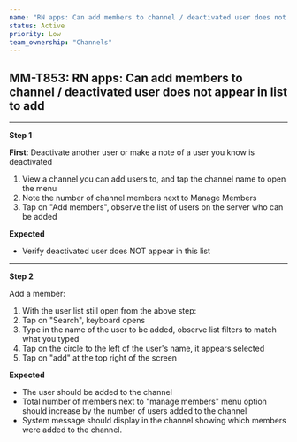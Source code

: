 ```yaml
---
name: "RN apps: Can add members to channel / deactivated user does not appear in list to add"
status: Active
priority: Low
team_ownership: "Channels"
---
```


## MM-T853: RN apps: Can add members to channel / deactivated user does not appear in list to add

---

**Step 1**

**First**: Deactivate another user or make a note of a user you know is deactivated

1. View a channel you can add users to, and tap the channel name to open the menu
2. Note the number of channel members next to Manage Members
3. Tap on "Add members", observe the list of users on the server who can be added

**Expected**

- Verify deactivated user does NOT appear in this list

---

**Step 2**

Add a member:

1. With the user list still open from the above step:
2. Tap on "Search", keyboard opens
3. Type in the name of the user to be added, observe list filters to match what you typed
4. Tap on the circle to the left of the user's name, it appears selected
5. Tap on "add" at the top right of the screen

**Expected**

- The user should be added to the channel
- Total number of members next to "manage members" menu option should increase by the number of users added to the channel
- System message should display in the channel showing which members were added to the channel.
